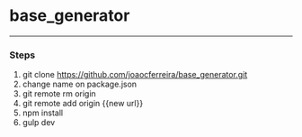 # base_generator

___

### Steps

1. git clone https://github.com/joaocferreira/base_generator.git
2. change name on package.json
3. git remote rm origin
4. git remote add origin {{new url}}
5. npm install
6. gulp dev
